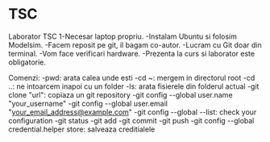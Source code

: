 # TSC
Laborator TSC
1-Necesar laptop propriu.
-Instalam Ubuntu si folosim Modelsim.
-Facem reposit pe git, il bagam co-autor. 
-Lucram cu Git doar din terminal.
-Vom face verificari hardware.
-Prezenta la curs si laborator este obligatorie.


Comenzi:
-pwd: arata calea unde esti
-cd ~:  mergem in directorul root
-cd ..: ne intoarcem inapoi cu un folder
-ls: arata fisierele din folderul actual
-git clone "url": copiaza un git repository 
-git config --global user.name "your_username"
-git config --global user.email "your_email_address@example.com"
-git config --global --list: check your configuration
-git status
-git add
-git commit
-git push
-git config --global credential.helper store: salveaza creditialele
